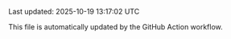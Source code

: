 Last updated: 2025-10-19 13:17:02 UTC

This file is automatically updated by the GitHub Action workflow.
